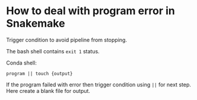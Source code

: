 # How to deal with program error in Snakemake

Trigger condition to avoid pipeline from stopping.  

The bash shell contains `exit 1` status.

Conda shell:

```
program || touch {output}
```

If the program failed with error then trigger condition using `||` for next step. Here create a blank file for output.

